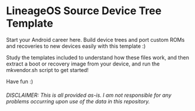 # LineageOS Source Device Tree Template

Start your Android career here. Build device trees and port custom ROMs and recoveries to new devices easily with this template :)

Study the templates included to understand how these files work, and then extract a boot or recovery image from your device, and run the mkvendor.sh script to get started!

Have fun :)

###### DISCLAIMER: This is all provided as-is. I am not responsible for any problems occurring upon use of the data in this repository.
